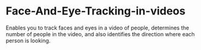 # Face-And-Eye-Tracking-in-videos
Enables you to track faces and eyes in a video of people, determines the number of people in the video, and also identifies the direction where each person is looking.

